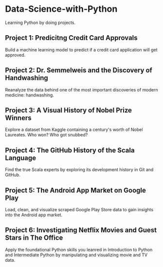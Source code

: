 # Data-Science-with-Python
Learning Python by doing projects.

## Project 1: Predicitng Credit Card Approvals
Build a machine learning model to predict if a credit card application will get approved.

## Project 2: Dr. Semmelweis and the Discovery of Handwashing
Reanalyze the data behind one of the most important discoveries of modern medicine: handwashing.

## Project 3: A Visual History of Nobel Prize Winners
Explore a dataset from Kaggle containing a century's worth of Nobel Laureates. Who won? Who got snubbed?

## Project 4: The GitHub History of the Scala Language
Find the true Scala experts by exploring its development history in Git and GitHub.

## Project 5: The Android App Market on Google Play
Load, clean, and visualize scraped Google Play Store data to gain insights into the Android app market.

## Project 6: Investigating Netflix Movies and Guest Stars in The Office
Apply the foundational Python skills you leanred in Introduction to Python and Intermediate Python by manipulating and visualizing movie and TV data.
